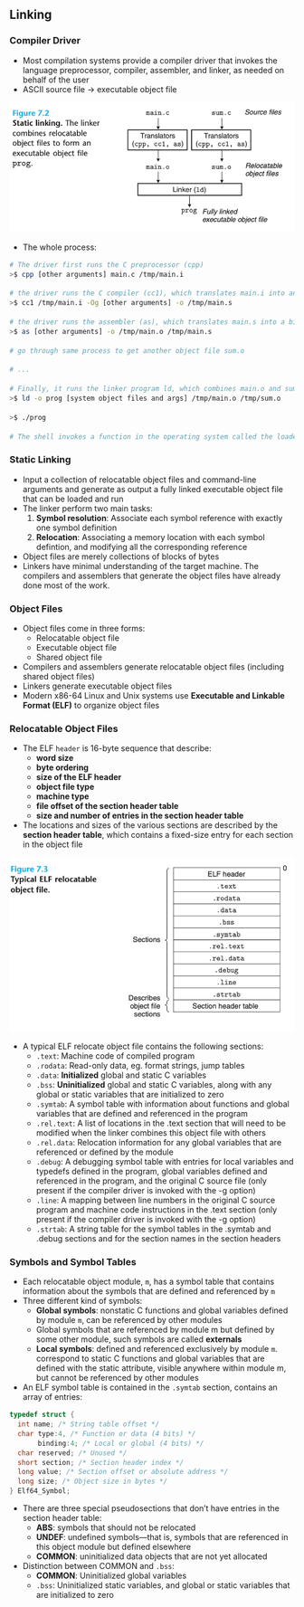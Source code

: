 ## Linking

### Compiler Driver

- Most compilation systems provide a compiler driver that invokes the language preprocessor, compiler, assembler, and linker, as needed on behalf of the user
- ASCII source file -> executable object file

![](./static_linking.png)

- The whole process:

```bash
# The driver first runs the C preprocessor (cpp)
>$ cpp [other arguments] main.c /tmp/main.i

# the driver runs the C compiler (cc1), which translates main.i into an ASCII assembly-language file main.s
>$ cc1 /tmp/main.i -Og [other arguments] -o /tmp/main.s

# the driver runs the assembler (as), which translates main.s into a binary relocatable object file main.o
>$ as [other arguments] -o /tmp/main.o /tmp/main.s

# go through same process to get another object file sum.o

# ...

# Finally, it runs the linker program ld, which combines main.o and sum.o, along with the necessary system object files, to create the binary executable object file prog
>$ ld -o prog [system object files and args] /tmp/main.o /tmp/sum.o

>$ ./prog

# The shell invokes a function in the operating system called the loader, which copies the code and data in the executable file prog into memory, and then transfers control to the beginning of the program
```

### Static Linking

- Input a collection of relocatable object files and command-line arguments and generate as output a fully linked executable object file that can be loaded and run
- The linker perform two main tasks:
  1. **Symbol resolution**: Associate each symbol reference with exactly one symbol definition
  2. **Relocation**: Associating a memory location with each symbol defintion, and modifying all the corresponding reference
- Object files are merely collections of blocks of bytes
- Linkers have minimal understanding of the target machine. The compilers and assemblers that generate the object files have already done most of the work.

### Object Files

- Object files come in three forms:
  - Relocatable object file
  - Executable object file
  - Shared object file
- Compilers and assemblers generate relocatable object files (including shared object files)
- Linkers generate executable object files
- Modern x86-64 Linux and Unix systems use **Executable and Linkable Format (ELF)** to organize object files

### Relocatable Object Files

- The ELF `header` is 16-byte sequence that describe:
  - **word size**
  - **byte ordering**
  - **size of the ELF header**
  - **object file type**
  - **machine type**
  - **file offset of the section header table**
  - **size and number of entries in the section header table**
- The locations and sizes of the various sections are described by the **section header table**, which contains a fixed-size entry for each section in the object file

![](./typical_elf_relocatable_object_file.png)

- A typical ELF relocate object file contains the following sections:
  - `.text`: Machine code of compiled program
  - `.rodata`: Read-only data, eg. format strings, jump tables
  - `.data`: **Initialized** global and static C variables
  - `.bss`: **Uninitialized** global and static C variables, along with any global or static variables that are initialized to zero
  - `.symtab`: A symbol table with information about functions and global variables that are defined and referenced in the program
  - `.rel.text`: A list of locations in the .text section that will need to be modified when the linker combines this object file with others
  - `.rel.data`: Relocation information for any global variables that are referenced or defined by the module
  - `.debug`: A debugging symbol table with entries for local variables and typedefs defined in the program, global variables defined and referenced in the program, and the original C source file (only present if the compiler driver is invoked with the -g option)
  - `.line`: A mapping between line numbers in the original C source program and machine code instructions in the .text section (only present if the compiler driver is invoked with the -g option)
  - `.strtab`: A string table for the symbol tables in the .symtab and .debug sections and for the section names in the section headers

### Symbols and Symbol Tables

- Each relocatable object module, `m`, has a symbol table that contains information about the symbols that are defined and referenced by `m`
- Three different kind of symbols:
  - **Global symbols**: nonstatic C functions and global variables defined by module `m`, can be referenced by other modules
  - Global symbols that are referenced by module m but defined by some other module, such symbols are called **externals**
  - **Local symbols**: defined and referenced exclusively by module `m`. correspond to static C functions and global variables that are defined with the static attribute, visible anywhere within module m, but cannot be referenced by other modules
- An ELF symbol table is contained in the `.symtab` section, contains an array of entries:

```c
typedef struct {
  int name; /* String table offset */
  char type:4, /* Function or data (4 bits) */
       binding:4; /* Local or global (4 bits) */
  char reserved; /* Unused */
  short section; /* Section header index */
  long value; /* Section offset or absolute address */
  long size; /* Object size in bytes */
} Elf64_Symbol;
```

- There are three special pseudosections that don’t have entries in the section header table:
  - **ABS**: symbols that should not be relocated
  - **UNDEF**: undefined symbols—that is, symbols that are referenced in this object module but defined elsewhere
  - **COMMON**: uninitialized data objects that are not yet allocated
- Distinction between COMMON and `.bss`:
  - **COMMON**: Uninitialized global variables
  - `.bss`: Uninitialized static variables, and global or static variables that are initialized to zero

